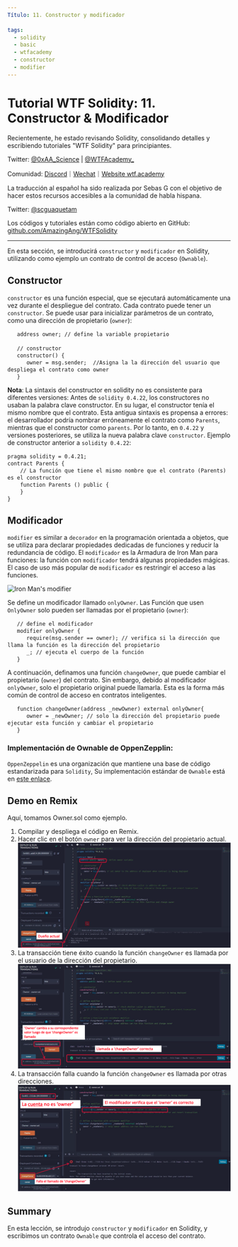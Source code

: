 ```yaml
---
Título: 11. Constructor y modificador

tags:
  - solidity
  - basic
  - wtfacademy
  - constructor
  - modifier
---
```


# Tutorial WTF Solidity: 11. Constructor & Modificador

Recientemente, he estado revisando Solidity, consolidando detalles y escribiendo tutoriales "WTF Solidity" para principiantes.

Twitter: [@0xAA_Science](https://twitter.com/0xAA_Science) | [@WTFAcademy_](https://twitter.com/WTFAcademy_)

Comunidad: [Discord](https://discord.gg/5akcruXrsk)｜[Wechat](https://docs.google.com/forms/d/e/1FAIpQLSe4KGT8Sh6sJ7hedQRuIYirOoZK_85miz3dw7vA1-YjodgJ-A/viewform?usp=sf_link)｜[Website wtf.academy](https://wtf.academy)

La traducción al español ha sido realizada por Sebas G con el objetivo de hacer estos recursos accesibles a la comunidad de habla hispana.

Twitter: [@scguaquetam](https://twitter.com/scguaquetam)

Los códigos y tutoriales están como código abierto en GitHub: [github.com/AmazingAng/WTFSolidity](https://github.com/AmazingAng/WTFSolidity)

-----

En esta sección, se introducirá `constructor` y `modificador` en Solidity, utilizando como ejemplo un contrato de control de acceso (`Ownable`).

## Constructor
`constructor` es una función especial, que se ejecutará automáticamente una vez durante el despliegue del contrato. Cada contrato puede tener un `constructor`. Se puede usar para inicializar parámetros de un contrato, como una dirección de propietario (`owner`):

```solidity
   address owner; // define la variable propietario

   // constructor
   constructor() {
      owner = msg.sender;  //Asigna la la dirección del usuario que despliega el contrato como owner
   }
```

**Nota**: La sintaxis del constructor en solidity no es consistente para diferentes versiones: Antes de `solidity 0.4.22`, los constructores no usaban la palabra clave constructor. En su lugar, el constructor tenía el mismo nombre que el contrato. Esta antigua sintaxis es propensa a errores: el desarrollador podría nombrar erróneamente el contrato como `Parents`, mientras que el constructor como `parents`. Por lo tanto, en `0.4.22` y versiones posteriores, se utiliza la nueva palabra clave `constructor`. Ejemplo de constructor anterior a `solidity 0.4.22`:

```solidity
pragma solidity = 0.4.21;
contract Parents {
    // La función que tiene el mismo nombre que el contrato (Parents) es el constructor
    function Parents () public {
    }
}
```

## Modificador
`modifier` es similar a `decorador` en la programación orientada a objetos, que se utiliza para declarar propiedades dedicadas de funciones y reducir la redundancia de código. El `modificador` es la Armadura de Iron Man para funciones: la función con `modificador` tendrá algunas propiedades mágicas. El caso de uso más popular de `modificador` es restringir el acceso a las funciones.

![Iron Man's modifier](https://images.mirror-media.xyz/publication-images/nVwXsOVmrYu8rqvKKPMpg.jpg?height=630&width=1200)

Se define un modificador llamado `onlyOwner`. Las Función que usen `OnlyOwner` solo pueden ser llamadas por el propietario (`owner`):
```solidity
   // define el modificador
   modifier onlyOwner {
      require(msg.sender == owner); // verifica si la dirección que llama la función es la dirección del propietario
      _; // ejecuta el cuerpo de la función
   }
```

A continuación, definamos una función `changeOwner`, que puede cambiar el propietario (`owner`) del contrato. Sin embargo, debido al modificador `onlyOwner`, solo el propietario original puede llamarla. Esta es la forma más común de control de acceso en contratos inteligentes.

```solidity
   function changeOwner(address _newOwner) external onlyOwner{
      owner = _newOwner; // solo la dirección del propietario puede ejecutar esta función y cambiar el propietario
   }
```

### Implementación de Ownable de OppenZepplin:
`OppenZeppelin` es una organización que mantiene una base de código estandarizada para `Solidity`, Su implementación estándar de `Ownable` está en [este enlace](https://github.com/OpenZeppelin/openzeppelin-contracts/blob/master/contracts/access/Ownable.sol).

## Demo en Remix
Aquí, tomamos Owner.sol como ejemplo.
1. Compilar y despliega el código en Remix.
2. Hacer clic en el botón `owner` para ver la dirección del propietario actual.
    ![](img/11-2_es.png)
3. La transacción tiene éxito cuando la función `changeOwner` es llamada por el usuario de la dirección del propietario.
    ![](img/11-3_es.png)
4. La transacción falla cuando la función `changeOwner` es llamada por otras direcciones.
    ![](img/11-4_es.png)


## Summary
En esta lección, se introdujo `constructor` y `modificador` en Solidity, y escribimos un contrato `Ownable` que controla el acceso del contrato.
